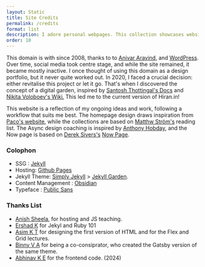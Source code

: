 ```yaml
---
layout: Static
title: Site Credits
permalink: /credits
format: list
description: I adore personal webpages. This collection showcases websites that have inspired me to create, curate, and take pride in my own little corner of the internet. (🌱 for digital gardens)
order: 10
---
```

This domain is with since 2008, thanks to to <a href="https://twitter.com/anivar">Anivar Aravind</a>, and <a href="https://wordpress.com/">WordPress</a>. Over time, social media took centre stage, and while the site remained, it became mostly inactive. I once thought of using this domain as a design portfolio, but it never quite worked out. In 2020, I faced a crucial decision: either revitalise this project or let it go. That's when I discovered the concept of a digital garden, inspired by <a href="https://docs.thottingal.in/">Santosh Thottingal's Docs</a> and <a href="https://wiki.nikiv.dev/">Nikita Voloboev's Wiki.</a> This led me to the current version of Hiran.in!

This website is a reflection of my ongoing ideas and work, following a workflow that suits me best. The homepage design draws inspiration from <a href="https://paco.me/">Paco's website</a>, while the collections are based on <a href="https://matthewstrom.com/reading">Matthw Ström's</a> reading list. The Async design coaching is inspired by <a href="https://anthonyhobday.com/">Anthony Hobday</a>, and the Now page is based on <a href="https://sive.rs/">Derek Sivers's</a> <a href="https://nownownow.com/about">Now Page</a>.

### Colophon
- SSG : <a href="https://wiki.nikiv.dev/">Jekyll</a>
- Hosting:  <a href="https://github.com/pages">Github Pages</a>
- Jekyll Theme: <a href="https://github.com/raghudotcc/simply-jekyll">Simply Jekyll</a> > <a href="https://github.com/Jekyll-Garden/jekyll-garden.github.io">Jekyll Garden</a>.
- Content Management : <a href="https://obsidian.md/">Obsidian</a>
- Typeface : <a href="https://fonts.google.com/specimen/Public+Sans/about">Public Sans</a>

### Thanks List
- <a href="https://github.com/anishsheela">Anish Sheela</a>, for hosting and JS teaching.
- <a href="https://github.com/ershad">Ershad K</a> for Jekyl and Ruby 101
- <a href="https://www.ktasim.com/">Asim K T</a> for designing the first version of HTML and for the Flex and Grid lectures.
- <a href="https://notes.binnyva.com/">Binny V A</a> for being a co-consiprator, who created the Gatsby version of the same theme. 
- <a href="https://abhinav-k-e.github.io/">Abhinav K E</a> for the frontend code. (2024)
